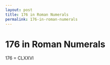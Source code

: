 ```yaml
---
layout: post
title: 176 in Roman Numerals
permalink: 176-in-roman-numerals
---
```


# 176 in Roman Numerals

176 = CLXXVI
